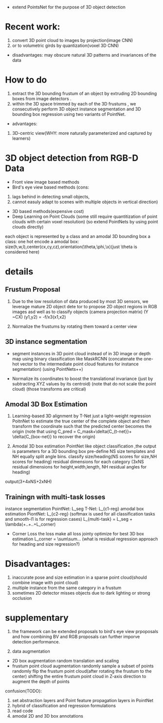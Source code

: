

* extend PointsNet for the purpose of 3D object detection


# Recent work:

1. convert 3D point cloud to images by projection(image CNN) 
2. or to volumetric girds by quantization(voxel 3D CNN)

* disadvantages:
may obscure natural 3D  patterns and invariances of the data


# How to do

1. extract the 3D bounding frustum of an object by extruding 2D bounding boxes from image
detectors .
2. within the 3D space trimmed by each of the 3D frustums , we consecutively perform 3D object
instance segmentation and 3D bounding box regression using two variants of PointNet.

* advantages:
1. 3D-centric view(WHY: more naturally parameterized and captured by learners)


# 3D object detection from RGB-D Data
- Front view image based methods
- Bird's eye view based methods
(cons:
1. lags behind in detecting small objects,
2. cannot easuly adapt to scenes with multiple objects in vertical direction)
- 3D based methods(expensive cost)
- Deep Learning on Point Clouds
(some still require quantitization of point clouds with certain voxel resolution)
(so extend PointNets by using point clouds directly)

each object is represented by a class and an amodal 3D bounding box
a class: one hot encode
a amodal box: size(h,w,l),center(cx,cy,cz),orientation(\theta,\phi,\x)(just \theta is considered here)

# details

## Frustum Proposal
1. Due to the low resolution of data produced by most 3D sensors,
we leverage mature 2D object dete tor to propose 2D object regions
in RGB images asd well as to classify objects
(camera projection matrix)
(Y ~CX)
(y1,y2) = -f/x3(x1,x2)

2. Normalize the frustums by rotating them toward a center view

## 3D instance segmentation
- segment instances in 3D point cloud instead of in 3D image or depth map
using binary classification like MaskRCNN
(concatenate the one-hot vector to the intermediate point cloud features for instance segmentation)
(using PointNets++)

- Normalize its coordinates to boost the translational invariance
(just by subtracting XYZ values by its centroid)
(note that do not scale the point cloud)
(those transforms are critical)

## Amodal 3D Box Estimation

1. Learning-based 3D alignment by T-Net
just a light-weight regression PoitnNet to estimate the true center of the complete object
and then transform the coordinate such that the predicted center becomes the origin
(note that using C_pred = C_mask+\delta{C_{t-net}}+ \delta{C_{box-net}} to recover the origin)

2. Amodal 3D box estimation PointNet
like object classification ,the output is parameters for a 3D bounding box
pre-define NS size templates and NH equally split angle bins.
classify size/heading(NS scores for size,NH scores for heading)
residual dimensions for each category
(3xNS residual dimensions for height,width,length,
NH residual angles for heading)

output(3+4xNS+2xNH)

## Trainingn with multi-task losses
instance segmentation PointNet: L_seg
T-Net: L_{c1-reg}
amodal box estimation PiontNet: L_{c2-reg}
(softmax is used for all classification tasks and smooth-l1 is for regression cases)
L_{multi-task} = L_seg + \lambda(+..+..+L_corner)

- Corner Loss
the loss make all loss jointy optimize for best 3D box estimation
L_corner = \sum\sum...
(what is residual regression approach for heading and size regression?)


# Disadvantages:
1. inaccurate pose and size estimation in a sparse point cloud(should combine image with point cloud)
2. multiple instance from the same category in a frustum
3. sometimes 2D detector misses objects due to dark lighting or strong occlusion


# supplementary

1. the framework can be extended proposals to bird's eye view prpoposals and how combining BV and
RGB proposals can further imporve detection performance.

2. data augmentation
- 2D box augmentation
random translation and scaling
- frustum point cloud augmentation
randomly sample a subset of points
randomly flip the frustum point cloud(after rotating the frustum to the center)
shifting the entire frustum point cloud in Z-axis direction to augment the depth of points


confusion(TODO):
1. set abstraction layers and Point feature propagation layers in PointNet
2. hybrid of classification and regression formulations
3. read code
4. amodal 2D and 3D box annotations


